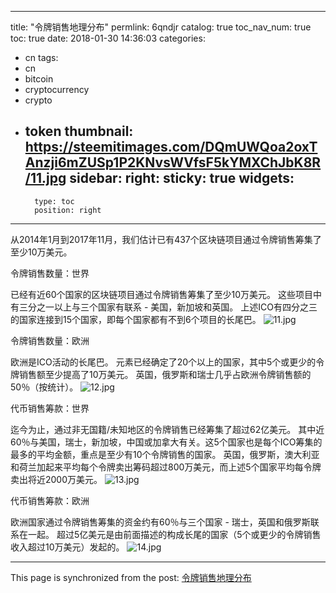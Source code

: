 
---
title: "令牌销售地理分布"
permlink: 6qndjr
catalog: true
toc_nav_num: true
toc: true
date: 2018-01-30 14:36:03
categories:
- cn
tags:
- cn
- bitcoin
- cryptocurrency
- crypto
- token
thumbnail: https://steemitimages.com/DQmUWQoa2oxTAnzji6mZUSp1P2KNvsWVfsF5kYMXChJbK8R/11.jpg
sidebar:
    right:
        sticky: true
widgets:
    -
        type: toc
        position: right
---


从2014年1月到2017年11月，我们估计已有437个区块链项目通过令牌销售筹集了至少10万美元。

令牌销售数量：世界

已经有近60个国家的区块链项目通过令牌销售筹集了至少10万美元。
这些项目中有三分之一以上与三个国家有联系 - 美国，新加坡和英国。
上述ICO有四分之三的国家连接到15个国家，即每个国家都有不到6个项目的长尾巴。
![11.jpg](https://steemitimages.com/DQmUWQoa2oxTAnzji6mZUSp1P2KNvsWVfsF5kYMXChJbK8R/11.jpg)

令牌销售数量：欧洲

欧洲是ICO活动的长尾巴。
元素已经确定了20个以上的国家，其中5个或更少的令牌销售额至少提高了10万美元。
英国，俄罗斯和瑞士几乎占欧洲令牌销售额的50％（按统计）。
![12.jpg](https://steemitimages.com/DQmSGS9PL6VYrdDpdTuxEiDp7scDBUFCf9nDqZrumrLWuB7/12.jpg)

代币销售筹款：世界

迄今为止，通过非无国籍/未知地区的令牌销售已经筹集了超过62亿美元。
其中近60％与美国，瑞士，新加坡，中国或加拿大有关。这5个国家也是每个ICO筹集的最多的平均金额，重点是至少有10个令牌销售的国家。
英国，俄罗斯，澳大利亚和荷兰加起来平均每个令牌卖出筹码超过800万美元，而上述5个国家平均每令牌卖出将近2000万美元。
![13.jpg](https://steemitimages.com/DQmcsiYK97R2SoeXSnxRU1BDWw96UcEcaA4pU2nRASDQvba/13.jpg)

代币销售筹款：欧洲

欧洲国家通过令牌销售筹集的资金约有60％与三个国家 - 瑞士，英国和俄罗斯联系在一起。
超过5亿美元是由前面描述的构成长尾的国家（5个或更少的令牌销售收入超过10万美元）发起的。
![14.jpg](https://steemitimages.com/DQmW8CpkjJwocaVntGSgxbBk8xhqzzGgQiRnCCg4yHLys8U/14.jpg)

- - -

This page is synchronized from the post: [令牌销售地理分布](https://steemit.com/@iguazi123/6qndjr)
